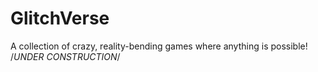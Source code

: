 # GlitchVerse
A collection of crazy, reality-bending games where anything is possible!
/*UNDER CONSTRUCTION*/
